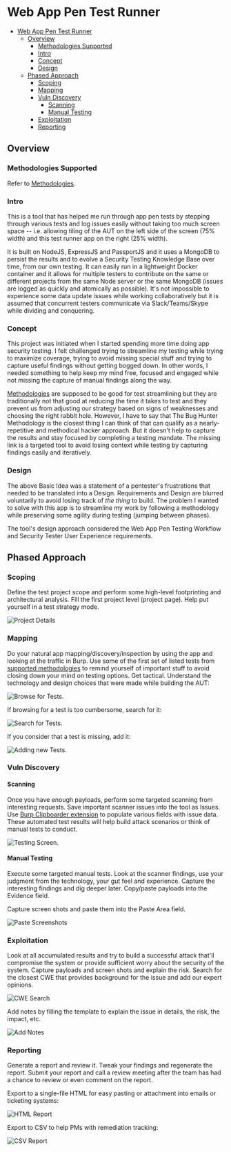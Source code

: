 <link rel="stylesheet" href="/dist/bootstrap/css/bootstrap.min.css">
<script src="/dist/jquery/jquery.min.js"></script>
<script src="/dist/bootstrap/js/bootstrap.min.js"></script>
<link rel="stylesheet" href="/stylesheets/main.css">

# Web App Pen Test Runner

<!-- TOC -->

-   [Web App Pen Test Runner](#web-app-pen-test-runner)
    -   [Overview](#overview)
        -   [Methodologies Supported](#methodologies-supported)
        -   [Intro](#intro)
        -   [Concept](#concept)
        -   [Design](#design)
    -   [Phased Approach](#phased-approach)
        -   [Scoping](#scoping)
        -   [Mapping](#mapping)
        -   [Vuln Discovery](#vuln-discovery)
            -   [Scanning](#scanning)
            -   [Manual Testing](#manual-testing)
        -   [Exploitation](#exploitation)
        -   [Reporting](#reporting)

<!-- /TOC -->

## Overview

### Methodologies Supported

Refer to [Methodologies](Methodologies.md).

### Intro

This is a tool that has helped me run through app pen tests by stepping through various tests and log issues easily without taking too much screen space -- i.e. allowing tiling of the AUT on the left side of the screen (75% width) and this test runner app on the right (25% width).

It is built on NodeJS, ExpressJS and PassportJS and it uses a MongoDB to persist the results and to evolve a Security Testing Knowledge Base over time, from our own testing. It can easily run in a lightweight Docker container and it allows for multiple testers to contribute on the same or different projects from the same Node server or the same MongoDB (issues are logged as quickly and atomically as possible). It's not impossible to experience some data update issues while working collaboratively but it is assumed that concurrent testers communicate via Slack/Teams/Skype while dividing and conquering.

### Concept

This project was initiated when I started spending more time doing app security testing. I felt challenged trying to streamline my testing while trying to maximize coverage, trying to avoid missing special stuff and trying to capture useful findings without getting bogged down. In other words, I needed something to help keep my mind free, focused and engaged while not missing the capture of manual findings along the way.

[Methodologies](Methodologies.md) are supposed to be good for test streamlining but they are traditionally not that good at reducing the time it takes to test and they prevent us from adjusting our strategy based on signs of weaknesses and choosing the right rabbit hole. However, I have to say that The Bug Hunter Methodology is the closest thing I can think of that can qualify as a nearly-repetitive and methodical hacker approach. But it doesn't help to capture the results and stay focused by completing a testing mandate. The missing link is a targeted tool to avoid losing context while testing by capturing findings easily and iteratively.

### Design

The above Basic Idea was a statement of a pentester's frustrations that needed to be translated into a Design. Requirements and Design are blurred voluntarily to avoid losing track of _the thing_ to build. The problem I wanted to solve with this app is to streamline my work by following a methodology while preserving some agility during testing (jumping between phases).

The tool's design approach considered the Web App Pen Testing Workflow and Security Tester User Experience requirements.

## Phased Approach

### Scoping

Define the test project scope and perform some high-level footprinting and architectural analysis. Fill the first project level (project page). Help put yourself in a test strategy mode.

![Project Details](../screenshots/p1.png)

### Mapping

Do your natural app mapping/discovery/inspection by using the app and looking at the traffic in Burp. Use some of the first set of listed tests from [supported methodologies](Methodologies.md) to remind yourself of important stuff to avoid closing down your mind on testing options. Get tactical. Understand the technology and design choices that were made while building the AUT:

![Browse for Tests](../screenshots/p2a.png).

If browsing for a test is too cumbersome, search for it:

![Search for Tests](../screenshots/p2b.png).

If you consider that a test is missing, add it:

![Adding new Tests](../screenshots/p2c.png).

### Vuln Discovery

#### Scanning

Once you have enough payloads, perform some targeted scanning from interesting requests. Save important scanner issues into the tool as Issues. Use [Burp Clipboarder extension](https://github.com/jourzero/clipboarder) to populate various fields with issue data. These automated test results will help build attack scenarios or think of manual tests to conduct.

![Testing Screen](../screenshots/p3.png).

#### Manual Testing

Execute some targeted manual tests. Look at the scanner findings, use your judgment from the technology, your gut feel and experience. Capture the interesting findings and dig deeper later. Copy/paste payloads into the Evidence field.

Capture screen shots and paste them into the Paste Area field.

![Paste Screenshots](../screenshots/p4.png)

### Exploitation

Look at all accumulated results and try to build a successful attack that'll compromise the system or provide sufficient worry about the security of the system. Capture payloads and screen shots and explain the risk. Search for the closest CWE that provides background for the issue and add our expert opinions.

![CWE Search](../screenshots/p5.png)

Add notes by filling the template to explain the issue in details, the risk, the impact, etc.

![Add Notes](../screenshots/p5b.png)

### Reporting

Generate a report and review it. Tweak your findings and regenerate the report. Submit your report and call a review meeting after the team has had a chance to review or even comment on the report.

Export to a single-file HTML for easy pasting or attachment into emails or ticketing systems:

![HTML Report](../screenshots/p6a.png)

Export to CSV to help PMs with remediation tracking:

![CSV Report](../screenshots/p6b.png)
